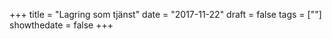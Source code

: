 +++
title = "Lagring som tjänst"
date = "2017-11-22"
draft = false
tags = [""]
showthedate = false
+++